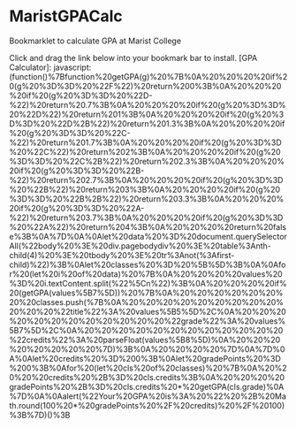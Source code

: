 # MaristGPACalc
Bookmarklet to calculate GPA at Marist College

Click and drag the link below into your bookmark bar to install.
[GPA Calculator]: javascript:(function()%7Bfunction%20getGPA(g)%20%7B%0A%20%20%20%20if%20(g%20%3D%3D%20%22F%22)%20return%200%3B%0A%20%20%20%20if%20(g%20%3D%3D%20%22D-%22)%20return%20.7%3B%0A%20%20%20%20if%20(g%20%3D%3D%20%22D%22)%20return%201%3B%0A%20%20%20%20if%20(g%20%3D%3D%20%22D%2B%22)%20return%201.3%3B%0A%20%20%20%20if%20(g%20%3D%3D%20%22C-%22)%20return%201.7%3B%0A%20%20%20%20if%20(g%20%3D%3D%20%22C%22)%20return%202%3B%0A%20%20%20%20if%20(g%20%3D%3D%20%22C%2B%22)%20return%202.3%3B%0A%20%20%20%20if%20(g%20%3D%3D%20%22B-%22)%20return%202.7%3B%0A%20%20%20%20if%20(g%20%3D%3D%20%22B%22)%20return%203%3B%0A%20%20%20%20if%20(g%20%3D%3D%20%22B%2B%22)%20return%203.3%3B%0A%20%20%20%20if%20(g%20%3D%3D%20%22A-%22)%20return%203.7%3B%0A%20%20%20%20if%20(g%20%3D%3D%20%22A%22)%20return%204%3B%0A%20%20%20%20return%20false%3B%0A%7D%0A%0Alet%20data%20%3D%20document.querySelectorAll(%22body%20%3E%20div.pagebodydiv%20%3E%20table%3Anth-child(4)%20%3E%20tbody%20%3E%20tr%3Anot(%3Afirst-child)%22)%3B%0Alet%20classes%20%3D%20%5B%5D%3B%0A%0Afor%20(let%20i%20of%20data)%20%7B%0A%20%20%20%20values%20%3D%20i.textContent.split(%22%5Cn%22)%3B%0A%20%20%20%20if%20(getGPA(values%5B7%5D))%20%7B%0A%20%20%20%20%20%20%20%20classes.push(%7B%0A%20%20%20%20%20%20%20%20%20%20%20%20%22title%22%3A%20values%5B5%5D%2C%0A%20%20%20%20%20%20%20%20%20%20%20%20%22grade%22%3A%20values%5B7%5D%2C%0A%20%20%20%20%20%20%20%20%20%20%20%20%22credits%22%3A%20parseFloat(values%5B8%5D)%0A%20%20%20%20%20%20%20%20%7D)%3B%0A%20%20%20%20%7D%0A%7D%0A%0Alet%20credits%20%3D%200%3B%0Alet%20gradePoints%20%3D%200%3B%0Afor%20(let%20cls%20of%20classes)%20%7B%0A%20%20%20%20credits%20%2B%3D%20cls.credits%3B%0A%20%20%20%20gradePoints%20%2B%3D%20cls.credits%20*%20getGPA(cls.grade)%0A%7D%0A%0Aalert(%22Your%20GPA%20is%3A%20%22%20%2B%20Math.round(100%20*%20gradePoints%20%2F%20credits)%20%2F%20100)%3B%7D)()%3B
